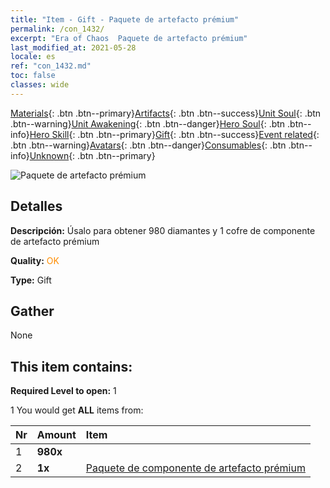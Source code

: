 ```yaml
---
title: "Item - Gift - Paquete de artefacto prémium"
permalink: /con_1432/
excerpt: "Era of Chaos  Paquete de artefacto prémium"
last_modified_at: 2021-05-28
locale: es
ref: "con_1432.md"
toc: false
classes: wide
---
```

 [Materials](/ItemsES/){: .btn .btn--primary}[Artifacts](/ItemsES/Artifacts/){: .btn .btn--success}[Unit Soul](/ItemsES/UnitSoul/){: .btn .btn--warning}[Unit Awakening](/ItemsES/UnitAwakening/){: .btn .btn--danger}[Hero Soul](/ItemsES/HeroSoul/){: .btn .btn--info}[Hero Skill](/ItemsES/HeroSkill/){: .btn .btn--primary}[Gift](/ItemsES/Gift/){: .btn .btn--success}[Event related](/ItemsES/Events/){: .btn .btn--warning}[Avatars](/ItemsES/Avatars/){: .btn .btn--danger}[Consumables](/ItemsES/Consumables/){: .btn .btn--info}[Unknown](/ItemsES/Unknown/){: .btn .btn--primary}

 ![Paquete de artefacto prémium](/images/t/i_907046.png)

## Detalles
 **Descripción:** Úsalo para obtener 980 diamantes y 1 cofre de componente de artefacto prémium

 **Quality:** <span style="color: #FF8C00">OK</span>

 **Type:** Gift

## Gather

  None

## This item contains:

 **Required Level to open:** 1

 1 You would get **ALL** items  from:

  | Nr | Amount |     Item    |
  |:---|:-------|:------------|
  | 1 |  **980x** | <i class="fas fa-gem"/> |  | 
  | 2 |  **1x** | [Paquete de componente de artefacto prémium](/ItemsES/con_1433/) |  | 
